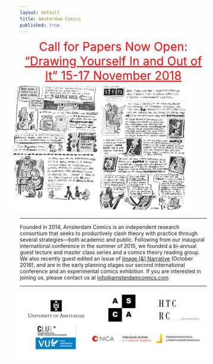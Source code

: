 ```yaml
---
layout: default
title: Amsterdam Comics
published: true
---
```


<div style="display: block; margin: auto; text-align: center; color: red; font-size: 24pt;">Call for Papers Now Open:</div>
<a href="conferences/fall2018" style="display: block; margin: auto; text-align: center; color: red; font-size: 24pt;">“Drawing Yourself In and Out of It” 15-17 November 2018</a>

<img src="img/strips.png" alt="" style="width: 750px; margin-left: -40px;"/>

----

Founded in 2014, Amsterdam Comics is an independent research consortium that seeks to productively clash theory with practice through several strategies—both academic and public. Following from our inaugural international conference in the summer of 2015, we founded a bi-annual guest lecture and master class series and a comics theory reading group. We also recently guest edited an issue of [Image [&] Narrative](http://www.imageandnarrative.be/index.php/imagenarrative/issue/view/79) (October 2016), and are in the early planning stages our second international conference and an experimental comics exhibition. If you are interested in joining us, please contact us at <a href="mailto:info@amsterdamcomics.com">info@amsterdamcomics.com</a>

----

<img src="img/logos_all.png" alt="" style="width: 42.5em;"/>